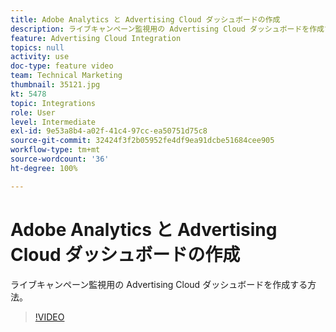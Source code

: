 ```yaml
---
title: Adobe Analytics と Advertising Cloud ダッシュボードの作成
description: ライブキャンペーン監視用の Advertising Cloud ダッシュボードを作成する方法。
feature: Advertising Cloud Integration
topics: null
activity: use
doc-type: feature video
team: Technical Marketing
thumbnail: 35121.jpg
kt: 5478
topic: Integrations
role: User
level: Intermediate
exl-id: 9e53a8b4-a02f-41c4-97cc-ea50751d75c8
source-git-commit: 32424f3f2b05952fe4df9ea91dcbe51684cee905
workflow-type: tm+mt
source-wordcount: '36'
ht-degree: 100%

---
```


# Adobe Analytics と Advertising Cloud ダッシュボードの作成

ライブキャンペーン監視用の Advertising Cloud ダッシュボードを作成する方法。

>[!VIDEO](https://video.tv.adobe.com/v/35121/?quality=12&learn=on)
